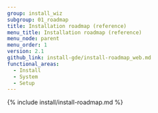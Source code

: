 ```yaml
---
group: install_wiz
subgroup: 01_roadmap
title: Installation roadmap (reference)
menu_title: Installation roadmap (reference)
menu_node: parent
menu_order: 1
version: 2.1
github_link: install-gde/install-roadmap_web.md
functional_areas:
  - Install
  - System
  - Setup
---
```


{% include install/install-roadmap.md %}

